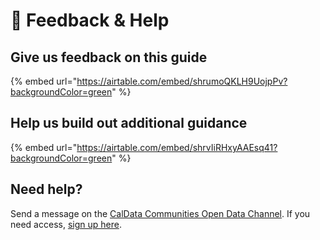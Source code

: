 # 📣 Feedback & Help

## Give us feedback on this guide

{% embed url="https://airtable.com/embed/shrumoQKLH9UojpPv?backgroundColor=green" %}

## Help us build out additional guidance

{% embed url="https://airtable.com/embed/shrvIiRHxyAAEsq41?backgroundColor=green" %}

## Need help?

Send a message on the [CalData Communities Open Data Channel](https://teams.microsoft.com/l/channel/19%3a037b34f454d94a9fa7f6aa964c052af4%40thread.tacv2/Open%20Data?groupId=0f45987a-e632-4e93-be66-ebfd6079e926\&tenantId=68a88534-151d-4e79-8046-09be7890656c). If you need access, [sign up here](https://forms.office.com/Pages/ResponsePage.aspx?id=NIWoaB0VeU6ARgm-eJBlbP8EsQ790KZKrhPJ1tkPH1JURjFWN1paMUtURFU5TFZOSjdTNVFZMkxEQi4u).
